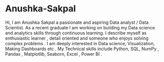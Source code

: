 # Anushka-Sakpal
Hi, I am Anushka Sakpal a passionate and aspiring Data analyst / Data Scientist. As a recent graduate I am working on building my Data science and analytics skills through continuous learning. I describe myself as enthusiastic learner , detail oriented and someone who enjoys solving complex problems . I am deeply interested in Data science, Visualization, Making Dashboards etc . My Technical skills include Python, SQL, NumPy , Pandas , Matplotlib, Seaborn, Excel , Power BI .
